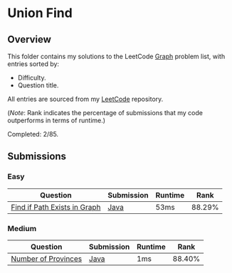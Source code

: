 # Union Find

## Overview
This folder contains my solutions to the LeetCode [Graph](https://leetcode.com/problem-list/union-find/) problem list,
with entries sorted by:
- Difficulty.
- Question title.

All entries are sourced from my [LeetCode](https://github.com/shumarb/leetcode) repository.

(*Note*: Rank indicates the percentage of submissions that my code outperforms in terms of runtime.)

Completed: 2/85.

## Submissions
### Easy
| Question                                                                                                | Submission                                                                                          | Runtime | Rank   |
|---------------------------------------------------------------------------------------------------------|-----------------------------------------------------------------------------------------------------|---------|--------|
| [Find if Path Exists in Graph](https://leetcode.com/problems/find-if-path-exists-in-graph/description/) | [Java](https://github.com/shumarb/leetcode/blob/main/submissions/FindIfPathExistsInGraph.java) | 53ms    | 88.29% |

### Medium
| Question                                                                                                  | Submission                                                                                           | Runtime | Rank   |
|-----------------------------------------------------------------------------------------------------------|------------------------------------------------------------------------------------------------------|---------|--------|
| [Number of Provinces](https://leetcode.com/problems/number-of-provinces/description/)                     | [Java](https://github.com/shumarb/leetcode/blob/main/submissions/NumberOfProvinces.java)        | 1ms     | 88.40% |